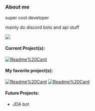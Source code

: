 ### About me

super cool developer

mainly do discord bots and api stuff

[![](https://github-readme-stats.vercel.app/api/top-langs/?username=ssoups&layout=compact&theme=dark)](https://github.com/ssoups?tab=repositories)

#### Current Project(s):

[![Readme%20Card](https://github-readme-stats.vercel.app/api/pin/?username=ssoups&repo=owBot&theme=dark)](https://github.com/ssoups/owBot)

#### My favorite project(s):

[![Readme%20Card](https://github-readme-stats.vercel.app/api/pin/?username=ssoups&repo=public-serverstats&theme=dark)](https://github.com/ssoups/public-serverstats) [![Readme%20Card](https://github-readme-stats.vercel.app/api/pin/?username=ssoups&repo=owBot&theme=dark)](https://github.com/ssoups/owBot)

#### Future Projects:
- JDA bot


